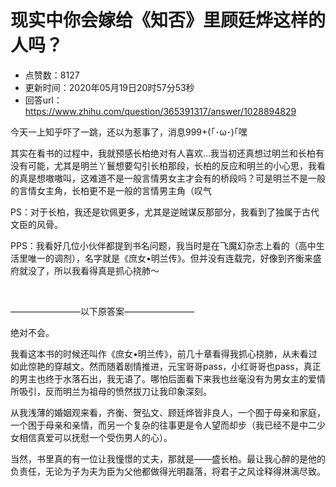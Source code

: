 # 现实中你会嫁给《知否》里顾廷烨这样的人吗？
- 点赞数：8127
- 更新时间：2020年05月19日20时57分53秒
- 回答url：https://www.zhihu.com/question/365391317/answer/1028894829
<body>
 <p data-pid="5FSKN8W1">今天一上知乎吓了一跳，还以为惹事了，消息999+(｢･ω･)｢嘿</p>
 <p data-pid="7n2pKlJn">其实在看书的过程中，我就预感长柏绝对有人喜欢…我当初还真想过明兰和长柏有没有可能，尤其是明兰丫鬟想要勾引长柏那段，长柏的反应和明兰的小心思，我看的真是想嗷嗷叫，这难道不是一般言情男女主才会有的桥段吗？可是明兰不是一般的言情女主角，长柏更不是一般的言情男主角（叹气</p>
 <p data-pid="ZWHBb81G">PS：对于长柏，我还是钦佩更多，尤其是逆贼谋反那部分，我看到了独属于古代文臣的风骨。</p>
 <p data-pid="zqFcJRme">PPS：我看好几位小伙伴都提到书名问题，我当时是在飞魔幻杂志上看的（高中生活里唯一的调剂），名字就是《庶女•明兰传》。但并没有连载完，好像到齐衡来盛府就没了，所以我看得真是抓心挠肺～</p>
 <p class="ztext-empty-paragraph"><br></p>
 <p data-pid="ABRj-lEL">————————以下原答案————————</p>
 <p data-pid="BnkUDV6y">绝对不会。</p>
 <p data-pid="uP-MlRux">我看这本书的时候还叫作《庶女•明兰传》，前几十章看得我抓心挠肺，从未看过如此惊艳的穿越文。然而随着剧情推进，元宝哥哥pass，小红哥哥也pass，真正的男主也终于水落石出，我无语了。哪怕后面看下来我也丝毫没有为男女主的爱情所吸引，反而明兰为祖母的愤然拔刀让我印象深刻。</p>
 <p data-pid="R6xM-q0T">从我浅薄的婚姻观来看，齐衡、贺弘文、顾廷烨皆非良人，一个囿于母亲和家庭，一个困于母亲和亲情，而另一个复杂的往事更是令人望而却步（我已经不是中二少女相信真爱可以抚慰一个受伤男人的心）。</p>
 <p data-pid="PiEGrpxU">当然，书里真的有一位让我憧憬的丈夫，那就是——盛长柏。最让我心醉的是他的负责任，无论为子为夫为臣为父他都做得光明磊落，将君子之风诠释得淋漓尽致。</p>
</body>